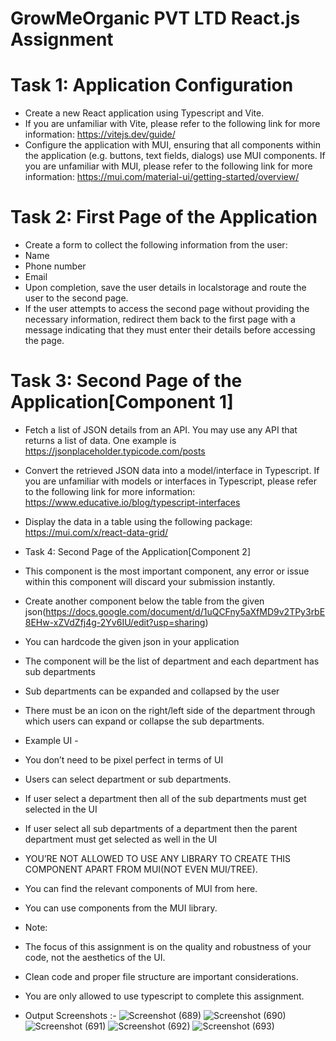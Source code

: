 # GrowMeOrganic PVT LTD React.js Assignment

# Task 1: Application Configuration
- Create a new React application using Typescript and Vite.
- If you are unfamiliar with Vite, please refer to the following link for more information: https://vitejs.dev/guide/
- Configure the application with MUI, ensuring that all components within the application (e.g. buttons, text fields, dialogs) use MUI components. If you are unfamiliar with MUI, please refer to the following link for more information: https://mui.com/material-ui/getting-started/overview/
  
# Task 2: First Page of the Application
- Create a form to collect the following information from the user:
- Name
- Phone number
- Email
- Upon completion, save the user details in localstorage and route the user to the second page.
- If the user attempts to access the second page without providing the necessary information, redirect them back to the first page with a message indicating that they 
must enter their details before accessing the page.

# Task 3: Second Page of the Application[Component 1]
- Fetch a list of JSON details from an API. You may use any API that returns a list of data. One example is https://jsonplaceholder.typicode.com/posts
- Convert the retrieved JSON data into a model/interface in Typescript. If you are unfamiliar with models or interfaces in Typescript, please refer to the following link for more information: https://www.educative.io/blog/typescript-interfaces
- Display the data in a table using the following package: https://mui.com/x/react-data-grid/
  
- Task 4: Second Page of the Application[Component 2]
- This component is the most important component, any error or issue within this component will discard your submission instantly.
- Create another component below the table from the given json(https://docs.google.com/document/d/1uQCFny5aXfMD9v2TPy3rbE8EHw-xZVdZfj4g-2Yv6IU/edit?usp=sharing) 
- You can hardcode the given json in your application
- The component will be the list of department and each department has sub departments
- Sub departments can be expanded and collapsed by the user
- There must be an icon on the right/left side of the department through which users can expand or collapse the sub departments.
- Example UI -

- You don’t need to be pixel perfect in terms of UI
- Users can select department or sub departments.
- If user select a department then all of the sub departments must get selected in the UI
- If user select all sub departments of a department then the parent department must get selected as well in the UI
- YOU’RE NOT ALLOWED TO USE ANY LIBRARY TO CREATE THIS COMPONENT APART FROM MUI(NOT EVEN MUI/TREE).
- You can find the relevant components of MUI from here.
- You can use components from the MUI library. 
- Note:
- The focus of this assignment is on the quality and robustness of your code, not the aesthetics of the UI.
- Clean code and proper file structure are important considerations.
- You are only allowed to use typescript to complete this assignment.

- Output Screenshots :-
  ![Screenshot (689)](https://github.com/sachindolase/GrowMeOrganic-React-Assignment/assets/125812863/095243af-e2ee-4234-aa5c-3161bd4757a3)
  ![Screenshot (690)](https://github.com/sachindolase/GrowMeOrganic-React-Assignment/assets/125812863/8f419be9-62ec-487b-82a0-3ec00dd847ca)
  ![Screenshot (691)](https://github.com/sachindolase/GrowMeOrganic-React-Assignment/assets/125812863/5de206f3-0605-4088-b1b4-cdb80fe6babe)
  ![Screenshot (692)](https://github.com/sachindolase/GrowMeOrganic-React-Assignment/assets/125812863/4c5fb3e6-fa9b-4d31-9ceb-9fb889c3cf55)
  ![Screenshot (693)](https://github.com/sachindolase/GrowMeOrganic-React-Assignment/assets/125812863/dcdaf8fd-bdec-4015-8190-2142ca26ddcf)
